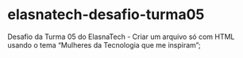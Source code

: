 # elasnatech-desafio-turma05
Desafio da Turma 05 do ElasnaTech - Criar um arquivo só com HTML usando o tema “Mulheres da Tecnologia que me inspiram”;
